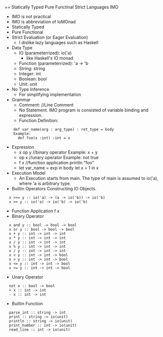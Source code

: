 == Statically Typed Pure Functinal Strict Languages IMO
* IMO is not practical
* IMO is abbreviation of IoMOnad
* Statically Typed
* Pure Functional
* Strict Evaluation (or Eager Evaluation)
  * I dislike lazy languages such as Haskell
* Data Type
  * IO (parameterrized): io('a)
    * like Haskell's IO monad
  * Function (parameterrized): 'a -> 'b
  * String: string
  * Integer: int
  * Boolean: bool
  * Unit: unit
* No Type Inference
  * For simplifying implementation
* Grammar
  * Comment: //Line Comment
  * No Statement.  IMO program is consisted of variable binding and expression.
  * Function Definition:
```
    def var_name(arg : arg_type) : ret_type = body
    Example:
      def foo(x :int) :int = x
```
  * Expression
    * x op y //binary operator
      Example: x + y
    * op x //unary operator
      Example: not true
    * f x //function application
      println "foo"
    * let var_name = exp in body
      let x = 1 in x
* Execution Model
  * An Execution starts from main.  The type of main is assumed
	  to io('a), where 'a is arbitrary type.
* Builtin Operators Constructing IO Objects.
```
  x >>= y :: io('a) -> (a -> io('b)) -> io('b)
  x >> y :: io('a) -> io('b) -> io('b)
```
* Function Application
  f x
* Binary Operator
```
  x and y :: bool -> bool -> bool
  x or y :: bool -> bool -> bool
  x + y :: int -> int -> int
  x * y :: int -> int -> int
  x / y :: int -> int -> int
  x % y :: int -> int -> int
  x / y :: int -> int -> int
  x < y :: int -> int -> bool
  x > y :: int -> int -> bool
  x <= y :: int -> int -> bool
  x >= y :: int -> int -> bool
```
* Unary Operator
```
  not x :: bool -> bool
  + x :: int -> int
  - x :: int -> int  
```
* Builtin Function
```
  parse_int :: string -> int
  print :: string -> io(unit)
  println :: string -> io(unit)
  print_number :: int -> io(unit)
  read_line :: int -> io(unit)
```
